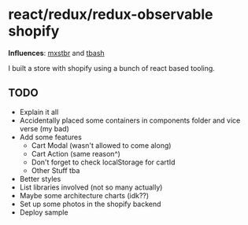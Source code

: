 # react/redux/redux-observable shopify

**Influences**: [mxstbr](https://github.com/mxstbr/react-boilerplate) and [tbash](https://github.com/tbash/react-starter)

I built a store with shopify using a bunch of react based tooling.

## TODO
* Explain it all
* Accidentally placed some containers in components
  folder and vice verse (my bad)
* Add some features
  * Cart Modal (wasn't allowed to come along)
  * Cart Action (same reason^)
  * Don't forget to check localStorage for cartId
  * Other Stuff tba
* Better styles
* List libraries involved (not so many actually)
* Maybe some architecture charts (idk??)
* Set up some photos in the shopify backend
* Deploy sample
